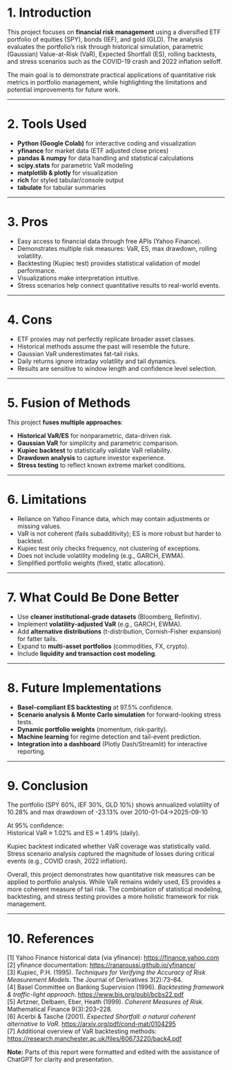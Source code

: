 # 1. Introduction
This project focuses on **financial risk management** using a diversified ETF portfolio of equities (SPY), bonds (IEF), and gold (GLD). The analysis evaluates the portfolio’s risk through historical simulation, parametric (Gaussian) Value-at-Risk (VaR), Expected Shortfall (ES), rolling backtests, and stress scenarios such as the COVID-19 crash and 2022 inflation selloff.  

The main goal is to demonstrate practical applications of quantitative risk metrics in portfolio management, while highlighting the limitations and potential improvements for future work.

---

# 2. Tools Used
- **Python (Google Colab)** for interactive coding and visualization  
- **yfinance** for market data (ETF adjusted close prices)  
- **pandas & numpy** for data handling and statistical calculations  
- **scipy.stats** for parametric VaR modeling  
- **matplotlib & plotly** for visualization  
- **rich** for styled tabular/console output  
- **tabulate** for tabular summaries  

---

# 3. Pros
- Easy access to financial data through free APIs (Yahoo Finance).  
- Demonstrates multiple risk measures: VaR, ES, max drawdown, rolling volatility.  
- Backtesting (Kupiec test) provides statistical validation of model performance.  
- Visualizations make interpretation intuitive.  
- Stress scenarios help connect quantitative results to real-world events.  

---

# 4. Cons
- ETF proxies may not perfectly replicate broader asset classes.  
- Historical methods assume the past will resemble the future.  
- Gaussian VaR underestimates fat-tail risks.  
- Daily returns ignore intraday volatility and tail dynamics.  
- Results are sensitive to window length and confidence level selection.  

---

# 5. Fusion of Methods
This project **fuses multiple approaches**:  
- **Historical VaR/ES** for nonparametric, data-driven risk.  
- **Gaussian VaR** for simplicity and parametric comparison.  
- **Kupiec backtest** to statistically validate VaR reliability.  
- **Drawdown analysis** to capture investor experience.  
- **Stress testing** to reflect known extreme market conditions.  

---

# 6. Limitations
- Reliance on Yahoo Finance data, which may contain adjustments or missing values.  
- VaR is not coherent (fails subadditivity); ES is more robust but harder to backtest.  
- Kupiec test only checks frequency, not clustering of exceptions.  
- Does not include volatility modeling (e.g., GARCH, EWMA).  
- Simplified portfolio weights (fixed, static allocation).  

---

# 7. What Could Be Done Better
- Use **cleaner institutional-grade datasets** (Bloomberg, Refinitiv).  
- Implement **volatility-adjusted VaR** (e.g., GARCH, EWMA).  
- Add **alternative distributions** (t-distribution, Cornish-Fisher expansion) for fatter tails.  
- Expand to **multi-asset portfolios** (commodities, FX, crypto).  
- Include **liquidity and transaction cost modeling**.  

---

# 8. Future Implementations
- **Basel-compliant ES backtesting** at 97.5% confidence.  
- **Scenario analysis & Monte Carlo simulation** for forward-looking stress tests.  
- **Dynamic portfolio weights** (momentum, risk-parity).  
- **Machine learning** for regime detection and tail-event prediction.  
- **Integration into a dashboard** (Plotly Dash/Streamlit) for interactive reporting.  

---

# 9. Conclusion
The portfolio (SPY 60%, IEF 30%, GLD 10%) shows annualized volatility of 10.28% and max drawdown of -23.13% over 2010-01-04→2025-09-10

At 95% confidence:  
Historical VaR ≈ 1.02% and ES ≈ 1.49% (daily).

Kupiec backtest indicated whether VaR coverage was statistically valid. Stress scenario analysis captured the magnitude of losses during critical events (e.g., COVID crash, 2022 inflation).  

Overall, this project demonstrates how quantitative risk measures can be applied to portfolio analysis. While VaR remains widely used, ES provides a more coherent measure of tail risk. The combination of statistical modeling, backtesting, and stress testing provides a more holistic framework for risk management.  

---

# 10. References
[1] Yahoo Finance historical data (via yfinance): https://finance.yahoo.com  
[2] yfinance documentation: https://ranaroussi.github.io/yfinance/  
[3] Kupiec, P.H. (1995). *Techniques for Verifying the Accuracy of Risk Measurement Models*. The Journal of Derivatives 3(2):73–84.  
[4] Basel Committee on Banking Supervision (1996). *Backtesting framework & traffic-light approach*. https://www.bis.org/publ/bcbs22.pdf  
[5] Artzner, Delbaen, Eber, Heath (1999). *Coherent Measures of Risk*. Mathematical Finance 9(3):203–228.  
[6] Acerbi & Tasche (2001). *Expected Shortfall: a natural coherent alternative to VaR*. https://arxiv.org/pdf/cond-mat/0104295  
[7] Additional overview of VaR backtesting methods: https://research.manchester.ac.uk/files/60673220/back4.pdf  

**Note:** Parts of this report were formatted and edited with the assistance of ChatGPT for clarity and presentation.
